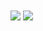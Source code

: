 <img align="center" src="https://github-readme-stats.vercel.app/api?username=aiden2480&show_icons=true&theme=gruvbox" />
<img align="center" src="https://github-readme-stats.vercel.app/api/top-langs?username=aiden2480&theme=gruvbox&layout=compact" />
